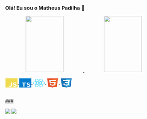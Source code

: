 ### Olá! Eu sou o Matheus Padilha 👋


<div align="center">
  <a href="https://github.com/mpadilhaa">
  <img height="180em" width="49%"  src="https://github-readme-stats.vercel.app/api?username=mpadilhaa&show_icons=true&theme=dracula&include_all_commits=true&count_private=true"/>
  <img height="180em"  width="49%" src="https://github-readme-stats.vercel.app/api/top-langs/?username=mpadilhaa&layout=compact&langs_count=7&theme=dracula"/>
</div>
<div style="display: inline_block"><br>
  <img align="center" alt="math-Js" height="30" width="40" src="https://raw.githubusercontent.com/devicons/devicon/master/icons/javascript/javascript-plain.svg">
  <img align="center" alt="math-Ts" height="30" width="40" src="https://raw.githubusercontent.com/devicons/devicon/master/icons/typescript/typescript-plain.svg">
  <img align="center" alt="math-React" height="30" width="40" src="https://raw.githubusercontent.com/devicons/devicon/master/icons/react/react-original.svg">
  <img align="center" alt="math-HTML" height="30" width="40" src="https://raw.githubusercontent.com/devicons/devicon/master/icons/html5/html5-original.svg">
  <img align="center" alt="math-CSS" height="30" width="40" src="https://raw.githubusercontent.com/devicons/devicon/master/icons/css3/css3-original.svg">
 
  
  </div>
  <br>
  <br>
  ###
  <br>
  <br>
  <div>
   <a href="https://www.instagram.com/mpadillhaa/" target="_blank"><img src="https://img.shields.io/badge/-Instagram-%23E4405F?style=for-the-badge&logo=instagram&logoColor=white" target="_blank"></a>
     <a href = "mailto:mpadilhaaac@gmail.com"><img src="https://img.shields.io/badge/-Gmail-%23333?style=for-the-badge&logo=gmail&logoColor=white" target="_blank"></a>
     
     
  </div>
